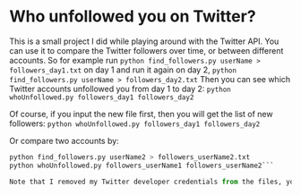 # Who unfollowed you on Twitter?

This is a small project I did while playing around with the Twitter API. You can use it to compare the Twitter followers over time, or between different accounts. So for example run 
```python find_followers.py userName > followers_day1.txt```
on day 1 and run it again on day 2, 
```python find_followers.py userName > followers_day2.txt```
Then you can see which Twitter accounts unfollowed you from day 1 to day 2:
```python whoUnfollowed.py followers_day1 followers_day2```

Of course, if you input the new file first, then you will get the list of new followers:
```python whoUnfollowed.py followers_day1 followers_day2```

Or compare two accounts by:
```python find_followers.py userName1 > followers_userName1.txt
python find_followers.py userName2 > followers_userName2.txt
python whoUnfollowed.py followers_userName1 followers_userName2```

Note that I removed my Twitter developer credentials from the files, you need to enter yours to make this run. Enjoy!